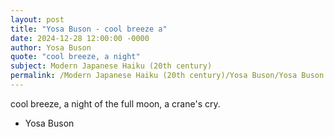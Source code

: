 ```yaml
---
layout: post
title: "Yosa Buson - cool breeze a"
date: 2024-12-28 12:00:00 -0000
author: Yosa Buson
quote: "cool breeze, a night"
subject: Modern Japanese Haiku (20th century)
permalink: /Modern Japanese Haiku (20th century)/Yosa Buson/Yosa Buson - cool breeze a
---
```


cool breeze, a night
of the full moon,
a crane's cry.

- Yosa Buson
